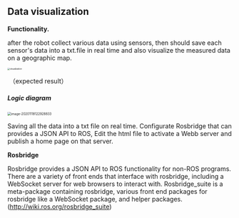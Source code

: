 ## Data visualization

**Functionality.**

  after the robot collect various data using sensors, then should save each sensor's data into a txt.file in real time and also visualize the measured data on a geographic map. 

<img src="C:\Users\ASUS\Desktop\visualization.jpg" alt="visualization" style="zoom: 33%;" />

​                                                               （expected result）

##### Logic diagram 

<img src="C:\Users\ASUS\AppData\Roaming\Typora\typora-user-images\image-20201118122928833.png" alt="image-20201118122928833" style="zoom: 50%;" />



  Saving all the data into a txt file on real time. Configurate Rosbridge that can provides a JSON API to ROS, Edit the html file to activate a Webb server and publish a home page on that server.



**Rosbridge** 

  Rosbridge provides a JSON API to ROS functionality for non-ROS programs. There are a variety of front ends that interface with rosbridge, including a WebSocket server for web browsers to interact with. Rosbridge_suite is a meta-package containing rosbridge, various front end packages for rosbridge like a WebSocket package, and helper packages. (http://wiki.ros.org/rosbridge_suite)


